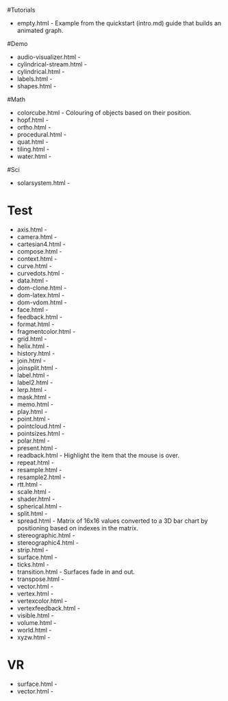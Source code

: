 #Tutorials
* empty.html - Example from the quickstart (intro.md) guide that builds an animated graph.

#Demo
* audio-visualizer.html - 
* cylindrical-stream.html - 
* cylindrical.html - 
* labels.html - 
* shapes.html - 

#Math
* colorcube.html - Colouring of objects based on their position.  
* hopf.html - 
* ortho.html - 
* procedural.html - 
* quat.html - 
* tiling.html - 
* water.html - 

#Sci 
* solarsystem.html - 

# Test
* axis.html - 
* camera.html - 
* cartesian4.html - 
* compose.html - 
* context.html - 
* curve.html - 
* curvedots.html - 
* data.html - 
* dom-clone.html - 
* dom-latex.html - 
* dom-vdom.html - 
* face.html - 
* feedback.html - 
* format.html - 
* fragmentcolor.html - 
* grid.html - 
* helix.html - 
* history.html - 
* join.html - 
* joinsplit.html - 
* label.html - 
* label2.html - 
* lerp.html - 
* mask.html - 
* memo.html - 
* play.html - 
* point.html - 
* pointcloud.html - 
* pointsizes.html - 
* polar.html - 
* present.html - 
* readback.html - Highlight the item that the mouse is over.  
* repeat.html - 
* resample.html - 
* resample2.html - 
* rtt.html - 
* scale.html - 
* shader.html - 
* spherical.html - 
* split.html - 
* spread.html - Matrix of 16x16 values converted to a 3D bar chart by positioning based on indexes in the matrix.
* stereographic.html - 
* stereographic4.html - 
* strip.html - 
* surface.html - 
* ticks.html - 
* transition.html - Surfaces fade in and out.
* transpose.html - 
* vector.html - 
* vertex.html - 
* vertexcolor.html - 
* vertexfeedback.html - 
* visible.html - 
* volume.html - 
* world.html - 
* xyzw.html - 

# VR
* surface.html - 
* vector.html - 
